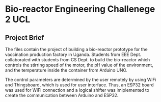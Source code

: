 # Bio-reactor Engineering Challenege 2 UCL
## Project Brief 
The files contain the project of building a bio-reactor prototype for the vaccination production factory in Uganda. Students from EEE Dept. collaborated with students from CS Dept. to build the bio-reactor which controls the stirring speed of the motor, the pH value of the environment, and the temperature inside the container from Arduino UNO. 

The control parameters are determined by the user remotely by using WiFi and Thingsboard, which is used for user interface. Thus, an ESP32 board was used for WiFi connection and a logical shifter was imiplemented to create the communication between Arduino and ESP32.


